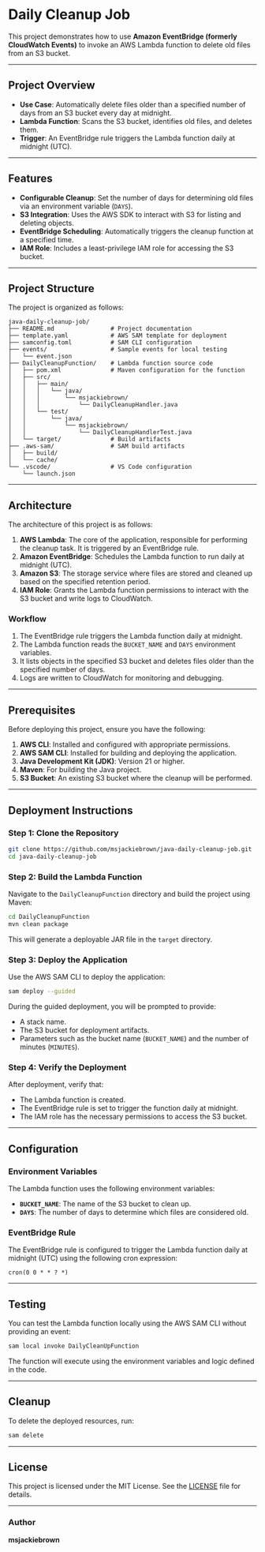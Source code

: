 # Daily Cleanup Job

This project demonstrates how to use **Amazon EventBridge (formerly CloudWatch Events)** to invoke an AWS Lambda function to delete old files from an S3 bucket.

---

## Project Overview

- **Use Case**: Automatically delete files older than a specified number of days from an S3 bucket every day at midnight.
- **Lambda Function**: Scans the S3 bucket, identifies old files, and deletes them.
- **Trigger**: An EventBridge rule triggers the Lambda function daily at midnight (UTC).

---

## Features

- **Configurable Cleanup**: Set the number of days for determining old files via an environment variable (`DAYS`).
- **S3 Integration**: Uses the AWS SDK to interact with S3 for listing and deleting objects.
- **EventBridge Scheduling**: Automatically triggers the cleanup function at a specified time.
- **IAM Role**: Includes a least-privilege IAM role for accessing the S3 bucket.

---

## Project Structure

The project is organized as follows:

```
java-daily-cleanup-job/
├── README.md                # Project documentation
├── template.yaml            # AWS SAM template for deployment
├── samconfig.toml           # SAM CLI configuration
├── events/                  # Sample events for local testing
│   └── event.json
├── DailyCleanupFunction/    # Lambda function source code
│   ├── pom.xml              # Maven configuration for the function
│   ├── src/
│   │   ├── main/
│   │   │   └── java/
│   │   │       └── msjackiebrown/
│   │   │           └── DailyCleanupHandler.java
│   │   └── test/
│   │       └── java/
│   │           └── msjackiebrown/
│   │               └── DailyCleanupHandlerTest.java
│   └── target/              # Build artifacts
├── .aws-sam/                # SAM build artifacts
│   ├── build/
│   └── cache/
└── .vscode/                 # VS Code configuration
    └── launch.json
```

---

## Architecture

The architecture of this project is as follows:

1. **AWS Lambda**: The core of the application, responsible for performing the cleanup task. It is triggered by an EventBridge rule.
2. **Amazon EventBridge**: Schedules the Lambda function to run daily at midnight (UTC).
3. **Amazon S3**: The storage service where files are stored and cleaned up based on the specified retention period.
4. **IAM Role**: Grants the Lambda function permissions to interact with the S3 bucket and write logs to CloudWatch.

### Workflow

1. The EventBridge rule triggers the Lambda function daily at midnight.
2. The Lambda function reads the `BUCKET_NAME` and `DAYS` environment variables.
3. It lists objects in the specified S3 bucket and deletes files older than the specified number of days.
4. Logs are written to CloudWatch for monitoring and debugging.

---

## Prerequisites

Before deploying this project, ensure you have the following:

1. **AWS CLI**: Installed and configured with appropriate permissions.
2. **AWS SAM CLI**: Installed for building and deploying the application.
3. **Java Development Kit (JDK)**: Version 21 or higher.
4. **Maven**: For building the Java project.
5. **S3 Bucket**: An existing S3 bucket where the cleanup will be performed.

---

## Deployment Instructions

### Step 1: Clone the Repository
```bash
git clone https://github.com/msjackiebrown/java-daily-cleanup-job.git
cd java-daily-cleanup-job
```

### Step 2: Build the Lambda Function
Navigate to the `DailyCleanupFunction` directory and build the project using Maven:
```bash
cd DailyCleanupFunction
mvn clean package
```

This will generate a deployable JAR file in the `target` directory.

### Step 3: Deploy the Application
Use the AWS SAM CLI to deploy the application:
```bash
sam deploy --guided
```

During the guided deployment, you will be prompted to provide:
- A stack name.
- The S3 bucket for deployment artifacts.
- Parameters such as the bucket name (`BUCKET_NAME`) and the number of minutes (`MINUTES`).

### Step 4: Verify the Deployment
After deployment, verify that:
- The Lambda function is created.
- The EventBridge rule is set to trigger the function daily at midnight.
- The IAM role has the necessary permissions to access the S3 bucket.

---

## Configuration

### Environment Variables
The Lambda function uses the following environment variables:
- **`BUCKET_NAME`**: The name of the S3 bucket to clean up.
- **`DAYS`**: The number of days to determine which files are considered old.

### EventBridge Rule
The EventBridge rule is configured to trigger the Lambda function daily at midnight (UTC) using the following cron expression:
```cron
cron(0 0 * * ? *)
```

---

## Testing

You can test the Lambda function locally using the AWS SAM CLI without providing an event:
```bash
sam local invoke DailyCleanUpFunction
```

The function will execute using the environment variables and logic defined in the code.

---

## Cleanup

To delete the deployed resources, run:
```bash
sam delete
```

---

## License

This project is licensed under the MIT License. See the [LICENSE](LICENSE) file for details.

---

### Author
**msjackiebrown**

